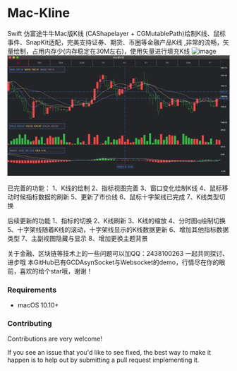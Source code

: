 # Mac-Kline
Swift 仿富途牛牛Mac版K线
(CAShapelayer + CGMutablePath)绘制K线、鼠标事件、SnapKit适配，完美支持证券、期货、币圈等金融产品K线
,非常的流畅，矢量绘制，占用内存少(内存稳定在30M左右)，使用矢量进行填充K线
![image](https://github.com/AbuIOSDeveloper/Mac-Kline/blob/master/Mac-Kline.gif)
![image](https://github.com/AbuIOSDeveloper/Mac-Kline/blob/master/Mac-Kline.png)

已完善的功能：
1、K线的绘制
2、指标视图完善
3、窗口变化绘制K线
4、鼠标移动时候指标数据的刷新
5、更新了市价线
6、鼠标十字架线已完成
7、K线类型切换  




后续更新的功能
1、指标的切换
2、K线刷新
3、K线的缩放
4、分时图q绘制切换
5、十字架线随着K线的滚动，十字架线显示的K线数据更新
6、增加其他指标数据类型
7、主副视图隐藏与显示
8、增加更换主题背景

关于金融、区块链等技术上的一些问题可以加QQ：2438100263 一起共同探讨、进步哦
本GitHub已有GCDAsynSocket与Websocket的demo，行情尽在你的眼前，喜欢的给个star哦，谢谢！


### Requirements

- macOS 10.10+

### Contributing
Contributions are very welcome!

If you see an issue that you'd like to see fixed, the best way to make it happen is to help out by submitting a pull request implementing it.

